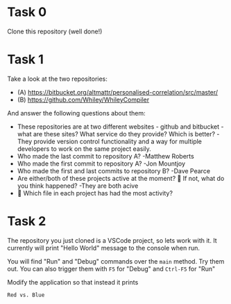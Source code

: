 # Task 0

Clone this repository (well done!)

# Task 1

Take a look at the two repositories:

  * (A) https://bitbucket.org/altmattr/personalised-correlation/src/master/
  * (B) https://github.com/Whiley/WhileyCompiler

And answer the following questions about them:

  * These repositories are at two different websites - github and bitbucket - what are these sites?  What service do they provide? Which is better?
  -They provide version control functionality and a way for multiple developers to work on the same project easily.
  * Who made the last commit to repository A?
  -Matthew Roberts
  * Who made the first commit to repository A?
  -Jon Mountjoy
  * Who made the first and last commits to repository B?
  -Dave Pearce
  * Are either/both of these projects active at the moment? 🤔 If not, what do you think happened?
  -They are both acive
  * 🤔 Which file in each project has had the most activity?

# Task 2

The repository you just cloned is a VSCode project, so lets work with it.  It currently will print "Hello World" message to the console when run.

You will find "Run" and "Debug" commands over the `main` method.  Try them out.  You can also trigger them with `F5` for "Debug" and `Ctrl-F5` for "Run"

Modify the application so that instead it prints

~~~~~
Red vs. Blue
~~~~~

